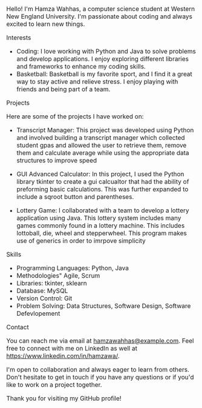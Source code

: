 <font size = "3">

Hello! I'm Hamza Wahhas, a computer science student at Western New England University. I'm passionate about coding and always excited to learn new things.

Interests
- Coding: I love working with Python and Java to solve problems and develop applications. I enjoy exploring different libraries and frameworks to enhance my coding skills.
- Basketball: Basketball is my favorite sport, and I find it a great way to stay active and relieve stress. I enjoy playing with friends and being part of a team.

Projects

Here are some of the projects I have worked on:

- Transcript Manager: This project was developed using Python and involved building a transcript manager which collected student gpas and allowed the user to retrieve them, remove them and calculate average while using the appropriate data structures to improve speed

- GUI Advanced Calculator: In this project, I used the Python library tkinter to create a gui calcualtor that had the ability of preforming basic calculations. This was further expanded to include a sqroot button and parentheses.

- Lottery Game: I collaborated with a team to develop a lottery application using Java. This lottery system includes many games commonly found in a lottery machine. This includes lottoball, die, wheel and stepperwheel. This program makes use of generics in order to imrpove simplicity

Skills

- Programming Languages: Python, Java
- Methodologies" Agile, Scrum
- Libraries: tkinter, sklearn
- Database: MySQL
- Version Control: Git
- Problem Solving: Data Structures, Software Design, Software Defevlopement

Contact

You can reach me via email at hamzawahhas@example.com. Feel free to connect with me on LinkedIn as well at https://www.linkedin.com/in/hamzawa/.

I'm open to collaboration and always eager to learn from others. Don't hesitate to get in touch if you have any questions or if you'd like to work on a project together.

Thank you for visiting my GitHub profile! </font>
